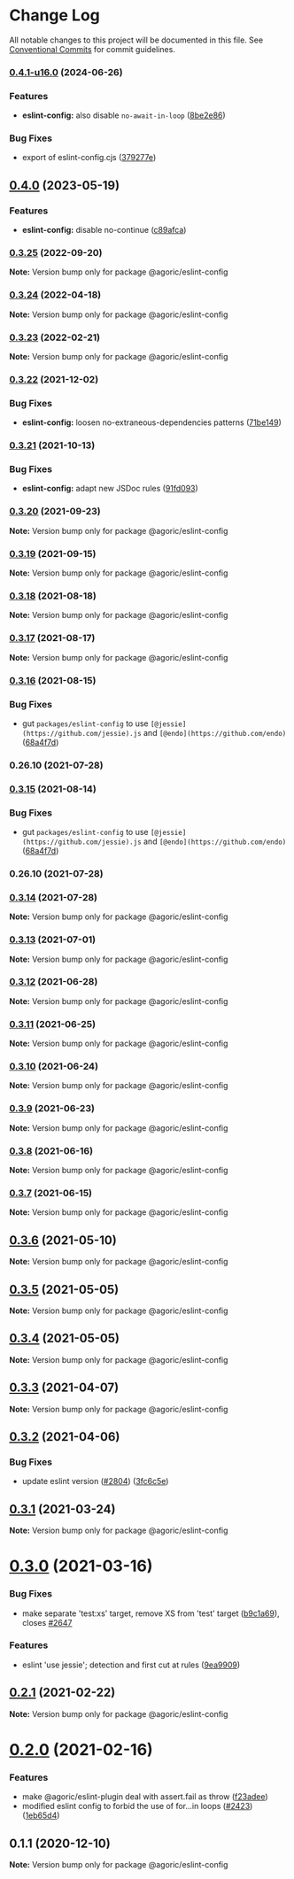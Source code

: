 # Change Log

All notable changes to this project will be documented in this file.
See [Conventional Commits](https://conventionalcommits.org) for commit guidelines.

### [0.4.1-u16.0](https://github.com/Agoric/agoric-sdk/compare/@agoric/eslint-config@0.4.0...@agoric/eslint-config@0.4.1-u16.0) (2024-06-26)


### Features

* **eslint-config:** also disable `no-await-in-loop` ([8be2e86](https://github.com/Agoric/agoric-sdk/commit/8be2e86372ba9c866d7981b4c7789a834ae9e10c))


### Bug Fixes

* export of eslint-config.cjs ([379277e](https://github.com/Agoric/agoric-sdk/commit/379277e777f6c69c1f23ed9aa7dc04d4c25a8b8d))



## [0.4.0](https://github.com/Agoric/agoric-sdk/compare/@agoric/eslint-config@0.3.25...@agoric/eslint-config@0.4.0) (2023-05-19)


### Features

* **eslint-config:** disable no-continue ([c89afca](https://github.com/Agoric/agoric-sdk/commit/c89afca17dbb6a750a1caa12a0daff91138d475b))



### [0.3.25](https://github.com/Agoric/agoric-sdk/compare/@agoric/eslint-config@0.3.24...@agoric/eslint-config@0.3.25) (2022-09-20)

**Note:** Version bump only for package @agoric/eslint-config





### [0.3.24](https://github.com/Agoric/agoric-sdk/compare/@agoric/eslint-config@0.3.23...@agoric/eslint-config@0.3.24) (2022-04-18)

**Note:** Version bump only for package @agoric/eslint-config





### [0.3.23](https://github.com/Agoric/agoric-sdk/compare/@agoric/eslint-config@0.3.22...@agoric/eslint-config@0.3.23) (2022-02-21)

**Note:** Version bump only for package @agoric/eslint-config





### [0.3.22](https://github.com/Agoric/agoric-sdk/compare/@agoric/eslint-config@0.3.21...@agoric/eslint-config@0.3.22) (2021-12-02)


### Bug Fixes

* **eslint-config:** loosen no-extraneous-dependencies patterns ([71be149](https://github.com/Agoric/agoric-sdk/commit/71be149522823ec41900bcf96a0b39f75b38bfd9))



### [0.3.21](https://github.com/Agoric/agoric-sdk/compare/@agoric/eslint-config@0.3.20...@agoric/eslint-config@0.3.21) (2021-10-13)


### Bug Fixes

* **eslint-config:** adapt new JSDoc rules ([91fd093](https://github.com/Agoric/agoric-sdk/commit/91fd093bf95f80e19cde520c920b89c50dbf9782))



### [0.3.20](https://github.com/Agoric/agoric-sdk/compare/@agoric/eslint-config@0.3.19...@agoric/eslint-config@0.3.20) (2021-09-23)

**Note:** Version bump only for package @agoric/eslint-config





### [0.3.19](https://github.com/Agoric/agoric-sdk/compare/@agoric/eslint-config@0.3.18...@agoric/eslint-config@0.3.19) (2021-09-15)

**Note:** Version bump only for package @agoric/eslint-config





### [0.3.18](https://github.com/Agoric/agoric-sdk/compare/@agoric/eslint-config@0.3.17...@agoric/eslint-config@0.3.18) (2021-08-18)

**Note:** Version bump only for package @agoric/eslint-config





### [0.3.17](https://github.com/Agoric/agoric-sdk/compare/@agoric/eslint-config@0.3.16...@agoric/eslint-config@0.3.17) (2021-08-17)

**Note:** Version bump only for package @agoric/eslint-config





### [0.3.16](https://github.com/Agoric/agoric-sdk/compare/@agoric/eslint-config@0.3.13...@agoric/eslint-config@0.3.16) (2021-08-15)


### Bug Fixes

* gut `packages/eslint-config` to use `[@jessie](https://github.com/jessie).js` and `[@endo](https://github.com/endo)` ([68a4f7d](https://github.com/Agoric/agoric-sdk/commit/68a4f7d8cbc70bc3d87f7581c7235f8730c32709))

### 0.26.10 (2021-07-28)



### [0.3.15](https://github.com/Agoric/agoric-sdk/compare/@agoric/eslint-config@0.3.13...@agoric/eslint-config@0.3.15) (2021-08-14)


### Bug Fixes

* gut `packages/eslint-config` to use `[@jessie](https://github.com/jessie).js` and `[@endo](https://github.com/endo)` ([68a4f7d](https://github.com/Agoric/agoric-sdk/commit/68a4f7d8cbc70bc3d87f7581c7235f8730c32709))

### 0.26.10 (2021-07-28)



### [0.3.14](https://github.com/Agoric/agoric-sdk/compare/@agoric/eslint-config@0.3.13...@agoric/eslint-config@0.3.14) (2021-07-28)

**Note:** Version bump only for package @agoric/eslint-config





### [0.3.13](https://github.com/Agoric/agoric-sdk/compare/@agoric/eslint-config@0.3.12...@agoric/eslint-config@0.3.13) (2021-07-01)

**Note:** Version bump only for package @agoric/eslint-config





### [0.3.12](https://github.com/Agoric/agoric-sdk/compare/@agoric/eslint-config@0.3.11...@agoric/eslint-config@0.3.12) (2021-06-28)

**Note:** Version bump only for package @agoric/eslint-config





### [0.3.11](https://github.com/Agoric/agoric-sdk/compare/@agoric/eslint-config@0.3.10...@agoric/eslint-config@0.3.11) (2021-06-25)

**Note:** Version bump only for package @agoric/eslint-config





### [0.3.10](https://github.com/Agoric/agoric-sdk/compare/@agoric/eslint-config@0.3.9...@agoric/eslint-config@0.3.10) (2021-06-24)

**Note:** Version bump only for package @agoric/eslint-config





### [0.3.9](https://github.com/Agoric/agoric-sdk/compare/@agoric/eslint-config@0.3.8...@agoric/eslint-config@0.3.9) (2021-06-23)

**Note:** Version bump only for package @agoric/eslint-config





### [0.3.8](https://github.com/Agoric/agoric-sdk/compare/@agoric/eslint-config@0.3.7...@agoric/eslint-config@0.3.8) (2021-06-16)

**Note:** Version bump only for package @agoric/eslint-config





### [0.3.7](https://github.com/Agoric/agoric-sdk/compare/@agoric/eslint-config@0.3.6...@agoric/eslint-config@0.3.7) (2021-06-15)

**Note:** Version bump only for package @agoric/eslint-config





## [0.3.6](https://github.com/Agoric/agoric-sdk/compare/@agoric/eslint-config@0.3.5...@agoric/eslint-config@0.3.6) (2021-05-10)

**Note:** Version bump only for package @agoric/eslint-config





## [0.3.5](https://github.com/Agoric/agoric-sdk/compare/@agoric/eslint-config@0.3.4...@agoric/eslint-config@0.3.5) (2021-05-05)

**Note:** Version bump only for package @agoric/eslint-config





## [0.3.4](https://github.com/Agoric/agoric-sdk/compare/@agoric/eslint-config@0.3.3...@agoric/eslint-config@0.3.4) (2021-05-05)

**Note:** Version bump only for package @agoric/eslint-config





## [0.3.3](https://github.com/Agoric/agoric-sdk/compare/@agoric/eslint-config@0.3.2...@agoric/eslint-config@0.3.3) (2021-04-07)

**Note:** Version bump only for package @agoric/eslint-config





## [0.3.2](https://github.com/Agoric/agoric-sdk/compare/@agoric/eslint-config@0.3.1...@agoric/eslint-config@0.3.2) (2021-04-06)


### Bug Fixes

* update eslint version ([#2804](https://github.com/Agoric/agoric-sdk/issues/2804)) ([3fc6c5e](https://github.com/Agoric/agoric-sdk/commit/3fc6c5e593f7cdcf5f908365c29cc469e309229d))





## [0.3.1](https://github.com/Agoric/agoric-sdk/compare/@agoric/eslint-config@0.3.0...@agoric/eslint-config@0.3.1) (2021-03-24)

**Note:** Version bump only for package @agoric/eslint-config





# [0.3.0](https://github.com/Agoric/agoric-sdk/compare/@agoric/eslint-config@0.2.1...@agoric/eslint-config@0.3.0) (2021-03-16)


### Bug Fixes

* make separate 'test:xs' target, remove XS from 'test' target ([b9c1a69](https://github.com/Agoric/agoric-sdk/commit/b9c1a6987093fc8e09e8aba7acd2a1618413bac8)), closes [#2647](https://github.com/Agoric/agoric-sdk/issues/2647)


### Features

* eslint 'use jessie'; detection and first cut at rules ([9ea9909](https://github.com/Agoric/agoric-sdk/commit/9ea99097336ade6bb5645b06a1714e38c7185864))





## [0.2.1](https://github.com/Agoric/agoric-sdk/compare/@agoric/eslint-config@0.2.0...@agoric/eslint-config@0.2.1) (2021-02-22)

**Note:** Version bump only for package @agoric/eslint-config





# [0.2.0](https://github.com/Agoric/agoric-sdk/compare/@agoric/eslint-config@0.1.1...@agoric/eslint-config@0.2.0) (2021-02-16)


### Features

* make @agoric/eslint-plugin deal with assert.fail as throw ([f23adee](https://github.com/Agoric/agoric-sdk/commit/f23adee512aec50788d9c9efed1cea9d774dfe8f))
* modified eslint config to forbid the use of for...in loops ([#2423](https://github.com/Agoric/agoric-sdk/issues/2423)) ([1eb65d4](https://github.com/Agoric/agoric-sdk/commit/1eb65d4af52a40e229ec1eefaff0200d3ab6aba0))





## 0.1.1 (2020-12-10)

**Note:** Version bump only for package @agoric/eslint-config
